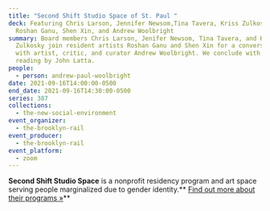 ```yaml
---
title: "Second Shift Studio Space of St. Paul "
deck: Featuring Chris Larson, Jennifer Newsom,Tina Tavera, Kriss Zulkosky,
  Roshan Ganu, Shen Xin, and Andrew Woolbright
summary: Board members Chris Larson, Jenifer Newsom, Tina Tavera, and Kriss
  Zulkosky join resident artists Roshan Ganu and Shen Xin for a conversation
  with artist, critic, and curator Andrew Woolbright. We conclude with a poetry
  reading by John Latta.
people:
  - person: andrew-paul-woolbright
date: 2021-09-16T14:00:00-0500
end_date: 2021-09-16T14:30:00-0500
series: 387
collections:
  - the-new-social-environment
event_organizer:
  - the-brooklyn-rail
event_producer:
  - the-brooklyn-rail
event_platform:
  - zoom
---
```

**Second Shift Studio Space** is a nonprofit residency program and art space serving people marginalized due to gender identity.** [Find out more about their programs ](https://secondshiftstudiospace.org/)[»](https://parrishart.org/exhibitions/tomashi-jackson-the-land-claim/)**[](https://secondshiftstudiospace.org/)
